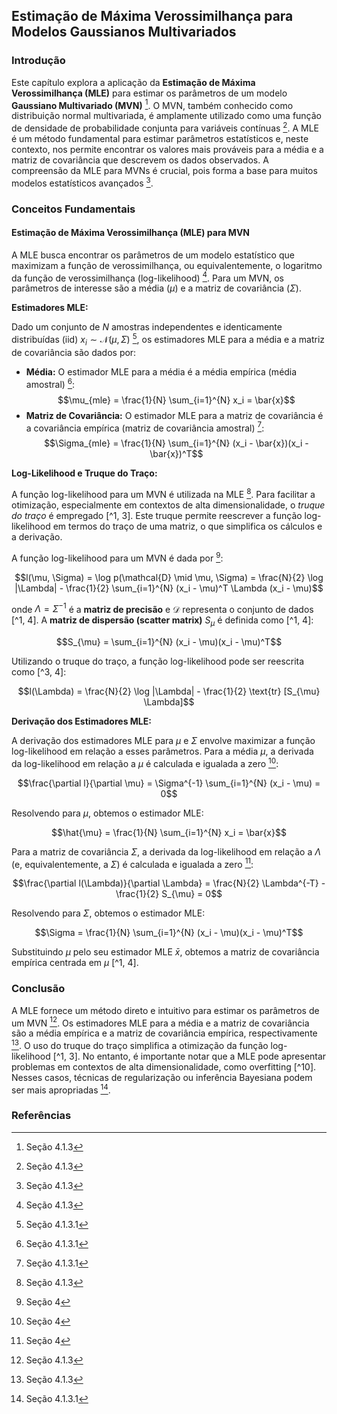 ## Estimação de Máxima Verossimilhança para Modelos Gaussianos Multivariados

### Introdução
Este capítulo explora a aplicação da **Estimação de Máxima Verossimilhança (MLE)** para estimar os parâmetros de um modelo **Gaussiano Multivariado (MVN)** [^1]. O MVN, também conhecido como distribuição normal multivariada, é amplamente utilizado como uma função de densidade de probabilidade conjunta para variáveis contínuas [^1]. A MLE é um método fundamental para estimar parâmetros estatísticos e, neste contexto, nos permite encontrar os valores mais prováveis para a média e a matriz de covariância que descrevem os dados observados. A compreensão da MLE para MVNs é crucial, pois forma a base para muitos modelos estatísticos avançados [^1].

### Conceitos Fundamentais

#### Estimação de Máxima Verossimilhança (MLE) para MVN

A MLE busca encontrar os parâmetros de um modelo estatístico que maximizam a função de verossimilhança, ou equivalentemente, o logaritmo da função de verossimilhança (log-likelihood) [^1]. Para um MVN, os parâmetros de interesse são a média ($\mu$) e a matriz de covariância ($\Sigma$).

**Estimadores MLE:**

Dado um conjunto de $N$ amostras independentes e identicamente distribuídas (iid) $x_i \sim \mathcal{N}(\mu, \Sigma)$ [^3], os estimadores MLE para a média e a matriz de covariância são dados por:

*   **Média:** O estimador MLE para a média é a média empírica (média amostral) [^3]:
    $$\mu_{mle} = \frac{1}{N} \sum_{i=1}^{N} x_i = \bar{x}$$
*   **Matriz de Covariância:** O estimador MLE para a matriz de covariância é a covariância empírica (matriz de covariância amostral) [^3]:
    $$\Sigma_{mle} = \frac{1}{N} \sum_{i=1}^{N} (x_i - \bar{x})(x_i - \bar{x})^T$$

**Log-Likelihood e Truque do Traço:**

A função log-likelihood para um MVN é utilizada na MLE [^1]. Para facilitar a otimização, especialmente em contextos de alta dimensionalidade, o *truque do traço* é empregado [^1, 3]. Este truque permite reescrever a função log-likelihood em termos do traço de uma matriz, o que simplifica os cálculos e a derivação.

A função log-likelihood para um MVN é dada por [^4]:

$$l(\mu, \Sigma) = \log p(\mathcal{D} \mid \mu, \Sigma) = \frac{N}{2} \log |\Lambda| - \frac{1}{2} \sum_{i=1}^{N} (x_i - \mu)^T \Lambda (x_i - \mu)$$

onde $\Lambda = \Sigma^{-1}$ é a **matriz de precisão** e $\mathcal{D}$ representa o conjunto de dados [^1, 4]. A **matriz de dispersão (scatter matrix)** $S_{\mu}$ é definida como [^1, 4]:

$$S_{\mu} = \sum_{i=1}^{N} (x_i - \mu)(x_i - \mu)^T$$

Utilizando o truque do traço, a função log-likelihood pode ser reescrita como [^3, 4]:

$$l(\Lambda) = \frac{N}{2} \log |\Lambda| - \frac{1}{2} \text{tr} [S_{\mu} \Lambda]$$

**Derivação dos Estimadores MLE:**

A derivação dos estimadores MLE para $\mu$ e $\Sigma$ envolve maximizar a função log-likelihood em relação a esses parâmetros. Para a média $\mu$, a derivada da log-likelihood em relação a $\mu$ é calculada e igualada a zero [^4]:

$$\frac{\partial l}{\partial \mu} = \Sigma^{-1} \sum_{i=1}^{N} (x_i - \mu) = 0$$

Resolvendo para $\mu$, obtemos o estimador MLE:

$$\hat{\mu} = \frac{1}{N} \sum_{i=1}^{N} x_i = \bar{x}$$

Para a matriz de covariância $\Sigma$, a derivada da log-likelihood em relação a $\Lambda$ (e, equivalentemente, a $\Sigma$) é calculada e igualada a zero [^4]:

$$\frac{\partial l(\Lambda)}{\partial \Lambda} = \frac{N}{2} \Lambda^{-T} - \frac{1}{2} S_{\mu} = 0$$

Resolvendo para $\Sigma$, obtemos o estimador MLE:

$$\Sigma = \frac{1}{N} \sum_{i=1}^{N} (x_i - \mu)(x_i - \mu)^T$$

Substituindo $\mu$ pelo seu estimador MLE $\bar{x}$, obtemos a matriz de covariância empírica centrada em $\mu$ [^1, 4].

### Conclusão

A MLE fornece um método direto e intuitivo para estimar os parâmetros de um MVN [^1]. Os estimadores MLE para a média e a matriz de covariância são a média empírica e a matriz de covariância empírica, respectivamente [^1]. O uso do truque do traço simplifica a otimização da função log-likelihood [^1, 3]. No entanto, é importante notar que a MLE pode apresentar problemas em contextos de alta dimensionalidade, como overfitting [^10]. Nesses casos, técnicas de regularização ou inferência Bayesiana podem ser mais apropriadas [^3].

### Referências
[^1]: Seção 4.1.3
[^3]: Seção 4.1.3.1
[^4]: Seção 4
<!-- END -->